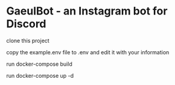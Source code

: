 # GaeulBot - an Instagram bot for Discord

clone this project

copy the example.env file to .env and edit it with your information

run docker-compose build

run docker-compose up -d
